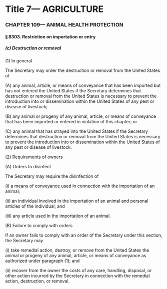 
# Title 7— AGRICULTURE
### CHAPTER 109— ANIMAL HEALTH PROTECTION
#### § 8303. Restriction on importation or entry
##### (c) Destruction or removal

(1) In general

The Secretary may order the destruction or removal from the United States of

(A) any animal, article, or means of conveyance that has been imported but has not entered the United States if the Secretary determines that destruction or removal from the United States is necessary to prevent the introduction into or dissemination within the United States of any pest or disease of livestock;

(B) any animal or progeny of any animal, article, or means of conveyance that has been imported or entered in violation of this chapter; or

(C) any animal that has strayed into the United States if the Secretary determines that destruction or removal from the United States is necessary to prevent the introduction into or dissemination within the United States of any pest or disease of livestock.

(2) Requirements of owners

(A) Orders to disinfect

The Secretary may require the disinfection of

(i) a means of conveyance used in connection with the importation of an animal;

(ii) an individual involved in the importation of an animal and personal articles of the individual; and

(iii) any article used in the importation of an animal.

(B) Failure to comply with orders

If an owner fails to comply with an order of the Secretary under this section, the Secretary may

(i) take remedial action, destroy, or remove from the United States the animal or progeny of any animal, article, or means of conveyance as authorized under paragraph (1); and

(ii) recover from the owner the costs of any care, handling, disposal, or other action incurred by the Secretary in connection with the remedial action, destruction, or removal.
